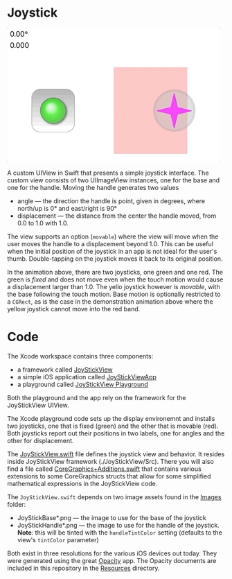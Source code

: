 # Joystick

![](animation.gif)

A custom UIView in Swift that presents a simple joystick interface. The custom view consists of two UIImageView
instances, one for the base and one for the handle. Moving the handle generates two values

* angle — the direction the handle is point, given in degrees, where north/up is 0° and east/right is 90°
* displacement — the distance from the center the handle moved, from 0.0 to 1.0 with 1.0.

The view supports an option (`movable`) where the view will move when the user moves the handle to a
displacement beyond 1.0. This can be useful when the initial position of the joystick in an app is not ideal for
the user's thumb. Double-tapping on the joystick moves it back to its original position.

In the animation above, there are two joysticks, one green and one red. The green is *fixed* and does not move
even when the touch motion would cause a displacement larger than 1.0. The yello joystick however is *movable*,
with the base following the touch motion. Base motion is optionally restricted to a `CGRect`, as is the case in
the demonstration animation above where the yellow joystick cannot move into the red band.

# Code

The Xcode workspace contains three components: 

- a framework called [JoyStickView](./JoyStickView)
- a simple iOS application called [JoyStickViewApp](./JoyStickViewApp)
- a playground called [JoyStickView Playground](./JoyStickView%20Playground.playground/Contents.swift)

Both the playground and the app rely on the framework for the JoyStickView UIView.

The Xcode playground code sets up the display environemnt and installs two joysticks, one that is fixed (green)
and the other that is movable (red). Both joysticks report out their positions in two labels, one for angles and
the other for displacement.

The [JoyStickView.swift](./JoyStickView/Src/JoyStickView.swift) file defines the joystick view
and behavior. It resides inside JoyStickView framework (./JoyStickView/Src). There you will also find a file 
called [CoreGraphics+Additions.swift](./JoyStickView/Src/CoreGraphics+Additions.swift) that contains
various extensions to some CoreGraphics structs that allow for some simplified mathematical expressions in the
JoyStickView code.

The `JoyStickView.swift` depends on two image assets found in the [Images](./JoyStickView/Images)
folder:

* JoyStickBase\*.png — the image to use for the base of the joystick
* JoyStickHandle\*.png — the image to use for the handle of the joystick. **Note**: this will be tinted with
  the `handleTintColor` setting (defaults to the view's `tintColor` parameter)

Both exist in three resolutions for the various iOS devices out today. They were generated using the great
[Opacity](http://likethought.com/opacity/) app. The Opacity documents are included in this repository in the [Resources](./JoyStickView/Resources) directory.
